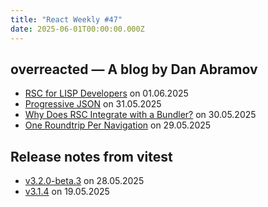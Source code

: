 ```yaml
---
title: "React Weekly #47"
date: 2025-06-01T00:00:00.000Z
---
```


## overreacted — A blog by Dan Abramov

- [RSC for LISP Developers](https://overreacted.io/rsc-for-lisp-developers/) on 01.06.2025
- [Progressive JSON](https://overreacted.io/progressive-json/) on 31.05.2025
- [Why Does RSC Integrate with a Bundler?](https://overreacted.io/why-does-rsc-integrate-with-a-bundler/) on 30.05.2025
- [One Roundtrip Per Navigation](https://overreacted.io/one-roundtrip-per-navigation/) on 29.05.2025

## Release notes from vitest

- [v3.2.0-beta.3](https://github.com/vitest-dev/vitest/releases/tag/v3.2.0-beta.3) on 28.05.2025
- [v3.1.4](https://github.com/vitest-dev/vitest/releases/tag/v3.1.4) on 19.05.2025
